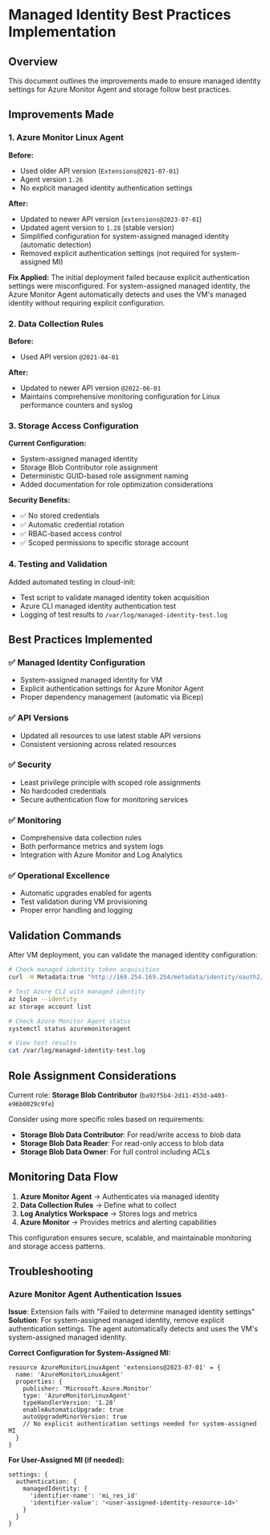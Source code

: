 # Managed Identity Best Practices Implementation

## Overview
This document outlines the improvements made to ensure managed identity settings for Azure Monitor Agent and storage follow best practices.

## Improvements Made

### 1. Azure Monitor Linux Agent
**Before:**
- Used older API version (`Extensions@2021-07-01`)
- Agent version `1.26`
- No explicit managed identity authentication settings

**After:**
- Updated to newer API version (`extensions@2023-07-01`)
- Updated agent version to `1.28` (stable version)
- Simplified configuration for system-assigned managed identity (automatic detection)
- Removed explicit authentication settings (not required for system-assigned MI)

**Fix Applied:**
The initial deployment failed because explicit authentication settings were misconfigured. For system-assigned managed identity, the Azure Monitor Agent automatically detects and uses the VM's managed identity without requiring explicit configuration.

### 2. Data Collection Rules
**Before:**
- Used API version `@2021-04-01`

**After:**
- Updated to newer API version `@2022-06-01`
- Maintains comprehensive monitoring configuration for Linux performance counters and syslog

### 3. Storage Access Configuration
**Current Configuration:**
- System-assigned managed identity
- Storage Blob Contributor role assignment
- Deterministic GUID-based role assignment naming
- Added documentation for role optimization considerations

**Security Benefits:**
- ✅ No stored credentials
- ✅ Automatic credential rotation
- ✅ RBAC-based access control
- ✅ Scoped permissions to specific storage account

### 4. Testing and Validation
Added automated testing in cloud-init:
- Test script to validate managed identity token acquisition
- Azure CLI managed identity authentication test
- Logging of test results to `/var/log/managed-identity-test.log`

## Best Practices Implemented

### ✅ Managed Identity Configuration
- System-assigned managed identity for VM
- Explicit authentication settings for Azure Monitor Agent
- Proper dependency management (automatic via Bicep)

### ✅ API Versions
- Updated all resources to use latest stable API versions
- Consistent versioning across related resources

### ✅ Security
- Least privilege principle with scoped role assignments
- No hardcoded credentials
- Secure authentication flow for monitoring services

### ✅ Monitoring
- Comprehensive data collection rules
- Both performance metrics and system logs
- Integration with Azure Monitor and Log Analytics

### ✅ Operational Excellence
- Automatic upgrades enabled for agents
- Test validation during VM provisioning
- Proper error handling and logging

## Validation Commands

After VM deployment, you can validate the managed identity configuration:

```bash
# Check managed identity token acquisition
curl -H Metadata:true "http://169.254.169.254/metadata/identity/oauth2/token?api-version=2018-02-01&resource=https://storage.azure.com/"

# Test Azure CLI with managed identity
az login --identity
az storage account list

# Check Azure Monitor Agent status
systemctl status azuremonitoragent

# View test results
cat /var/log/managed-identity-test.log
```

## Role Assignment Considerations

Current role: **Storage Blob Contributor** (`ba92f5b4-2d11-453d-a403-e96b0029c9fe`)

Consider using more specific roles based on requirements:
- **Storage Blob Data Contributor**: For read/write access to blob data
- **Storage Blob Data Reader**: For read-only access to blob data
- **Storage Blob Data Owner**: For full control including ACLs

## Monitoring Data Flow

1. **Azure Monitor Agent** → Authenticates via managed identity
2. **Data Collection Rules** → Define what to collect
3. **Log Analytics Workspace** → Stores logs and metrics
4. **Azure Monitor** → Provides metrics and alerting capabilities

This configuration ensures secure, scalable, and maintainable monitoring and storage access patterns.

## Troubleshooting

### Azure Monitor Agent Authentication Issues

**Issue**: Extension fails with "Failed to determine managed identity settings"
**Solution**: For system-assigned managed identity, remove explicit authentication settings. The agent automatically detects and uses the VM's system-assigned managed identity.

**Correct Configuration for System-Assigned MI:**
```bicep
resource AzureMonitorLinuxAgent 'extensions@2023-07-01' = {
  name: 'AzureMonitorLinuxAgent'
  properties: {
    publisher: 'Microsoft.Azure.Monitor'
    type: 'AzureMonitorLinuxAgent'
    typeHandlerVersion: '1.28'
    enableAutomaticUpgrade: true
    autoUpgradeMinorVersion: true
    // No explicit authentication settings needed for system-assigned MI
  }
}
```

**For User-Assigned MI (if needed):**
```bicep
settings: {
  authentication: {
    managedIdentity: {
      'identifier-name': 'mi_res_id'
      'identifier-value': '<user-assigned-identity-resource-id>'
    }
  }
}
```
